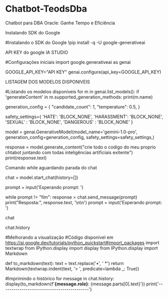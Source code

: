 # Chatbot-TeodsDba
Chatbot para DBA Oracle: Ganhe Tempo e Eficiência



Instalando SDK do Google

#Instalando o SDK do Google
!pip install -q -U google-generativeai

API KEY do google IA STUDIO

#Configurações iniciais
import google.generativeai as genai

GOOGLE_API_KEY="API KEY"
genai.configure(api_key=GOOGLE_API_KEY)

LISTAGEM DOS MODELOS DISPONIVEIS

#Listando os modelos disponíveis
for m in genai.list_models():
  if 'generateContent' in m.supported_generation_methods:
    print(m.name)

generation_config = {
  "candidate_count": 1,
  "temperature": 0.5,
}

safety_settings={
    'HATE': 'BLOCK_NONE',
    'HARASSMENT': 'BLOCK_NONE',
    'SEXUAL' : 'BLOCK_NONE',
    'DANGEROUS' : 'BLOCK_NONE'
    }

model = genai.GenerativeModel(model_name='gemini-1.0-pro',
                                  generation_config=generation_config,
                                  safety_settings=safety_settings,)

response = model.generate_content("crie todo o codigo do meu proprio chtabot juntando com todas inteligências artificiais exitente")
print(response.text)

Comando while aguardando parada do chat

chat = model.start_chat(history=[])

prompt = input('Esperando prompt: ')

while prompt != "fim":
  response = chat.send_message(prompt)
  print("Resposta:", response.text, '\n\n')
  prompt = input('Esperando prompt: ')

chat

chat.history

#Melhorando a visualização
#Código disponível em https://ai.google.dev/tutorials/python_quickstart#import_packages
import textwrap
from IPython.display import display
from IPython.display import Markdown

def to_markdown(text):
  text = text.replace('•', '  *')
  return Markdown(textwrap.indent(text, '> ', predicate=lambda _: True))

#Imprimindo o histórico
for message in chat.history:
  display(to_markdown(f'**{message.role}**: {message.parts[0].text}'))
  print('-------------------------------------------')

